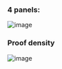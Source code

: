 ### 4 panels:

![image](https://github.com/Syrocco/coexistenceFig/assets/37348774/0bca1dd6-f97b-4792-9c9b-1b457bbd522d)


### Proof density


![image](https://github.com/Syrocco/coexistenceFig/assets/37348774/929bcf06-41ab-472b-89b4-1c33ba15a5b8)
